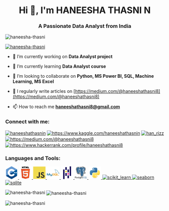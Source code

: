 <h1 align="center">Hi 👋, I'm HANEESHA THASNI N</h1>
<h3 align="center">A Passionate Data Analyst from India</h3>

<p align="left"> <img src="https://komarev.com/ghpvc/?username=haneesha-thasni&label=Profile%20views&color=0e75b6&style=flat" alt="haneesha-thasni" /> </p>

<p align="left"> <a href="https://github.com/ryo-ma/github-profile-trophy"><img src="https://github-profile-trophy.vercel.app/?username=haneesha-thasni" alt="haneesha-thasni" /></a> </p>

- 🔭 I’m currently working on **Data Analyst project**

- 🌱 I’m currently learning **Data Analyst course**

- 👯 I’m looking to collaborate on **Python, MS Power BI, SQL, Machine Learning, MS Excel**

- 📝 I regularly write articles on [https://medium.com/@haneeshathasni8](https://medium.com/@haneeshathasni8)

- 📫 How to reach me **haneeshathasni8@gmail.com**

<h3 align="left">Connect with me:</h3>
<p align="left">
<a href="https://linkedin.com/in/haneeshathasnin" target="blank"><img align="center" src="https://raw.githubusercontent.com/rahuldkjain/github-profile-readme-generator/master/src/images/icons/Social/linked-in-alt.svg" alt="haneeshathasnin" height="30" width="40" /></a>
<a href="https://kaggle.com/https://www.kaggle.com/haneeshathasnin" target="blank"><img align="center" src="https://raw.githubusercontent.com/rahuldkjain/github-profile-readme-generator/master/src/images/icons/Social/kaggle.svg" alt="https://www.kaggle.com/haneeshathasnin" height="30" width="40" /></a>
<a href="https://instagram.com/han_rizz" target="blank"><img align="center" src="https://raw.githubusercontent.com/rahuldkjain/github-profile-readme-generator/master/src/images/icons/Social/instagram.svg" alt="han_rizz" height="30" width="40" /></a>
<a href="https://medium.com/https://medium.com/@haneeshathasni8" target="blank"><img align="center" src="https://raw.githubusercontent.com/rahuldkjain/github-profile-readme-generator/master/src/images/icons/Social/medium.svg" alt="https://medium.com/@haneeshathasni8" height="30" width="40" /></a>
<a href="https://www.hackerrank.com/https://www.hackerrank.com/profile/haneeshathasni8" target="blank"><img align="center" src="https://raw.githubusercontent.com/rahuldkjain/github-profile-readme-generator/master/src/images/icons/Social/hackerrank.svg" alt="https://www.hackerrank.com/profile/haneeshathasni8" height="30" width="40" /></a>
</p>

<h3 align="left">Languages and Tools:</h3>
<p align="left"> <a href="https://www.w3schools.com/cpp/" target="_blank" rel="noreferrer"> <img src="https://raw.githubusercontent.com/devicons/devicon/master/icons/cplusplus/cplusplus-original.svg" alt="cplusplus" width="40" height="40"/> </a> <a href="https://www.w3.org/html/" target="_blank" rel="noreferrer"> <img src="https://raw.githubusercontent.com/devicons/devicon/master/icons/html5/html5-original-wordmark.svg" alt="html5" width="40" height="40"/> </a> <a href="https://developer.mozilla.org/en-US/docs/Web/JavaScript" target="_blank" rel="noreferrer"> <img src="https://raw.githubusercontent.com/devicons/devicon/master/icons/javascript/javascript-original.svg" alt="javascript" width="40" height="40"/> </a> <a href="https://www.mysql.com/" target="_blank" rel="noreferrer"> <img src="https://raw.githubusercontent.com/devicons/devicon/master/icons/mysql/mysql-original-wordmark.svg" alt="mysql" width="40" height="40"/> </a> <a href="https://pandas.pydata.org/" target="_blank" rel="noreferrer"> <img src="https://raw.githubusercontent.com/devicons/devicon/2ae2a900d2f041da66e950e4d48052658d850630/icons/pandas/pandas-original.svg" alt="pandas" width="40" height="40"/> </a> <a href="https://www.postgresql.org" target="_blank" rel="noreferrer"> <img src="https://raw.githubusercontent.com/devicons/devicon/master/icons/postgresql/postgresql-original-wordmark.svg" alt="postgresql" width="40" height="40"/> </a> <a href="https://www.python.org" target="_blank" rel="noreferrer"> <img src="https://raw.githubusercontent.com/devicons/devicon/master/icons/python/python-original.svg" alt="python" width="40" height="40"/> </a> <a href="https://scikit-learn.org/" target="_blank" rel="noreferrer"> <img src="https://upload.wikimedia.org/wikipedia/commons/0/05/Scikit_learn_logo_small.svg" alt="scikit_learn" width="40" height="40"/> </a> <a href="https://seaborn.pydata.org/" target="_blank" rel="noreferrer"> <img src="https://seaborn.pydata.org/_images/logo-mark-lightbg.svg" alt="seaborn" width="40" height="40"/> </a> <a href="https://www.sqlite.org/" target="_blank" rel="noreferrer"> <img src="https://www.vectorlogo.zone/logos/sqlite/sqlite-icon.svg" alt="sqlite" width="40" height="40"/> </a> </p>

<p><img align="left" src="https://github-readme-stats.vercel.app/api/top-langs?username=haneesha-thasni&show_icons=true&locale=en&layout=compact" alt="haneesha-thasni" /></p>

<p>&nbsp;<img align="center" src="https://github-readme-stats.vercel.app/api?username=haneesha-thasni&show_icons=true&locale=en" alt="haneesha-thasni" /></p>

<p><img align="center" src="https://github-readme-streak-stats.herokuapp.com/?user=haneesha-thasni&" alt="haneesha-thasni" /></p>

